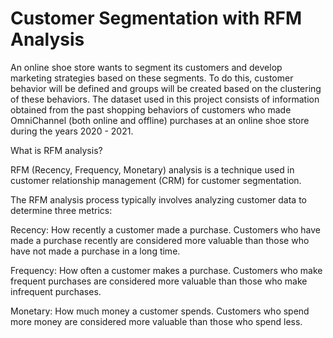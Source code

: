 # Customer Segmentation with RFM Analysis

An online shoe store wants to segment its customers and develop marketing strategies based on these segments. To do this, customer behavior will be defined and groups will be created based on the clustering of these behaviors. The dataset used in this project consists of information obtained from the past shopping behaviors of customers who made OmniChannel (both online and offline) purchases at an online shoe store during the years 2020 - 2021.


What is RFM analysis?


RFM (Recency, Frequency, Monetary) analysis is a technique used in customer relationship management (CRM) for customer segmentation.

The RFM analysis process typically involves analyzing customer data to determine three metrics:

Recency: How recently a customer made a purchase. Customers who have made a purchase recently are considered more valuable than those who have not made a purchase in a long time.

Frequency: How often a customer makes a purchase. Customers who make frequent purchases are considered more valuable than those who make infrequent purchases.

Monetary: How much money a customer spends. Customers who spend more money are considered more valuable than those who spend less.

